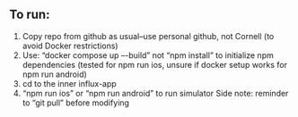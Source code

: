 

## To run:
1. Copy repo from github as usual–use personal github, not Cornell (to avoid Docker restrictions)
2. Use: “docker compose up –-build” not “npm install” to initialize npm dependencies (tested for npm run ios, unsure if docker setup works for npm run android)
3. cd to the inner influx-app
4. “npm run ios” or “npm run android” to run simulator
Side note: reminder to “git pull” before modifying



